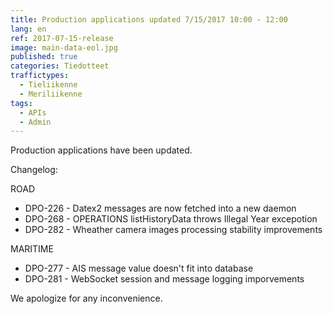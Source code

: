 ```yaml
---
title: Production applications updated 7/15/2017 10:00 - 12:00
lang: en
ref: 2017-07-15-release
image: main-data-eol.jpg
published: true
categories: Tiedotteet
traffictypes: 
  - Tieliikenne
  - Meriliikenne
tags:
  - APIs
  - Admin
---
```


Production applications have been updated.

Changelog:

ROAD
- DPO-226 - Datex2 messages are now fetched into a new daemon
- DPO-268 - OPERATIONS listHistoryData throws Illegal Year excepotion
- DPO-282 - Wheather camera images processing stability improvements

MARITIME
- DPO-277 - AIS message value doesn't fit into database
- DPO-281 - WebSocket session and message logging imporvements

We apologize for any inconvenience.